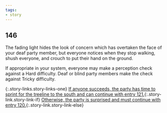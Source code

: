 ```yaml
---
tags:
- story
---
```


## 146

The fading light hides the look of concern which has overtaken the face of your deaf party member, but everyone notices when they stop walking, shush everyone, and crouch to put their hand on the ground.

If appropriate in your system, everyone may make a perception check against a Hard difficulty.
Deaf or blind party members make the check against Tricky difficulty.

{:.story-links.story-links-one}
[If anyone succeeds, the party has time to sprint for the treeline to the south and can continue with entry 121.](121-scrappers-treeline.md){:.story-link.story-link-if}
[Otherwise, the party is surprised and must continue with entry 120.](120-scrappers-incoming.md){:.story-link.story-link-else}
